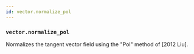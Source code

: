```yaml
---
id: vector.normalize_pol
---
```


    
### `vector.normalize_pol`
Normalizes the tangent vector field using the "Pol" method of [2012 Liu].

